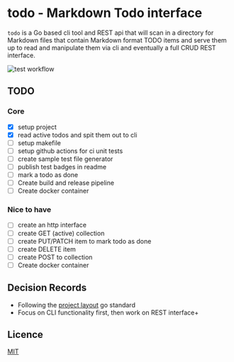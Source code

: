 # todo - Markdown Todo interface

`todo` is a Go based cli tool and REST api that will scan in a directory for Markdown files that contain Markdown format TODO items and serve them up to read and manipulate them via cli and eventually a full CRUD REST interface.

![test workflow](https://github.com/jujhars13/todo-markdown-todo-interface/actions/workflows/test.yml/badge.svg)

## TODO

### Core

- [x] setup project
- [x] read active todos and spit them out to cli
- [ ] setup makefile
- [ ] setup github actions for ci unit tests
- [ ] create sample test file generator
- [ ] publish test badges in readme
- [ ] mark a todo as done
- [ ] Create build and release pipeline
- [ ] Create docker container

### Nice to have

- [ ] create an http interface
- [ ] create GET (active) collection
- [ ] create PUT/PATCH item to mark todo as done
- [ ] create DELETE item
- [ ] create POST to collection
- [ ] Create docker container

## Decision Records

- Following the [project layout](https://github.com/golang-standards/project-layout) go standard
- Focus on CLI functionality first, then work on REST interface+


## Licence

[MIT](LICENCE)
